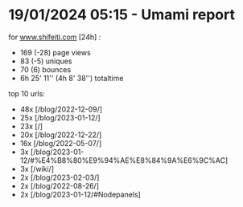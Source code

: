 # 19/01/2024 05:15 - Umami report
for www.shifeiti.com [24h] :

 - 169 (-28) page views
 - 83 (-5) uniques
 - 70 (6) bounces
 - 6h 25' 11'' (4h 8' 38'') totaltime


top 10 urls:
 - 48x [/blog/2022-12-09/]
 - 25x [/blog/2023-01-12/]
 - 23x [/]
 - 20x [/blog/2022-12-22/]
 - 16x [/blog/2022-05-07/]
 - 3x [/blog/2023-01-12/#%E4%B8%80%E9%94%AE%E8%84%9A%E6%9C%AC]
 - 3x [/wiki/]
 - 2x [/blog/2023-02-03/]
 - 2x [/blog/2022-08-26/]
 - 2x [/blog/2023-01-12/#Nodepanels]


